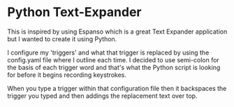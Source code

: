# Python Text-Expander

This is inspired by using Espanso which is a great Text Expander application but I wanted to create it using Python. 

I configure my 'triggers' and what that trigger is replaced by using the config.yaml file where I outline each time. I decided to use semi-colon for the basis of each trigger word and that's what the Python script is looking for before it begins recording keystrokes.

When you type a trigger within that configuration file then it backspaces the trigger you typed and then addings the replacement text over top.
